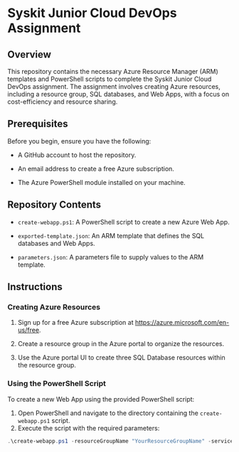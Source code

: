 # Syskit Junior Cloud DevOps Assignment

## Overview

This repository contains the necessary Azure Resource Manager (ARM) templates and PowerShell scripts to complete the Syskit Junior Cloud DevOps assignment. The assignment involves creating Azure resources, including a resource group, SQL databases, and Web Apps, with a focus on cost-efficiency and resource sharing.

## Prerequisites

Before you begin, ensure you have the following:


- A GitHub account to host the repository.
- An email address to create a free Azure subscription.

- The Azure PowerShell module installed on your machine.

## Repository Contents


- `create-webapp.ps1`: A PowerShell script to create a new Azure Web App.
- `exported-template.json`: An ARM template that defines the SQL databases and Web Apps.

- `parameters.json`: A parameters file to supply values to the ARM template.

## Instructions

### Creating Azure Resources


1. Sign up for a free Azure subscription at https://azure.microsoft.com/en-us/free.
2. Create a resource group in the Azure portal to organize the resources.

3. Use the Azure portal UI to create three SQL Database resources within the resource group.

### Using the PowerShell Script

To create a new Web App using the provided PowerShell script:


1. Open PowerShell and navigate to the directory containing the `create-webapp.ps1` script.
2. Execute the script with the required parameters:

```powershell
.\create-webapp.ps1 -resourceGroupName "YourResourceGroupName" -servicePlanName "YourServicePlanName" -webAppName "YourWebAppName" -location "YourLocation"
